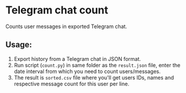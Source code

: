 # Telegram chat count
 Counts user messages in exported Telegram chat.
 
 ## Usage:
 1. Export history from a Telegram chat in JSON format.
 2. Run script (`count.py`) in same folder as the `result.json` file, enter the date interval from which you need to count users/messages.
 3. The result is `sorted.csv` file where you'll get users IDs, names and respective message count for this user per line.
